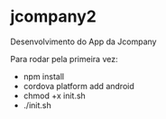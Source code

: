 # jcompany2
Desenvolvimento do App da Jcompany

Para rodar pela primeira vez:
* npm install
* cordova platform add android
* chmod +x init.sh
* ./init.sh